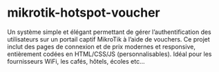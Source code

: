 # mikrotik-hotspot-voucher
Un système simple et élégant permettant de gérer l’authentification des utilisateurs sur un portail captif MikroTik à l’aide de vouchers. Ce projet inclut des pages de connexion et de prix modernes et responsive, entièrement codées en HTML/CSS/JS (personnalisables). Idéal pour les fournisseurs WiFi, les cafés, hôtels, écoles etc...
